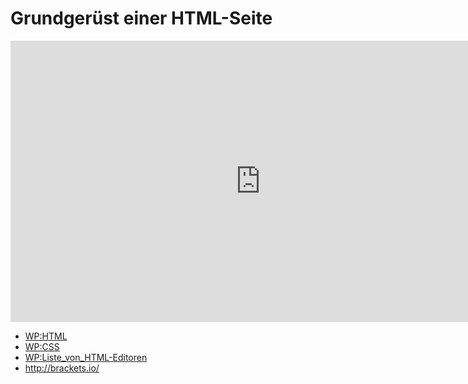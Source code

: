 # Grundgerüst einer HTML-Seite

<iframe width="800" height="450" src="https://www.youtube-nocookie.com/embed/TbfOV-bBQIc?showinfo=0" frameborder="0" allowfullscreen></iframe>

* [WP:HTML](http://de.wikipedia.org/wiki/Hypertext_Markup_Language)
* [WP:CSS](http://de.wikipedia.org/wiki/Cascading_Style_Sheets)
* [WP:Liste_von_HTML-Editoren](http://de.wikipedia.org/wiki/Liste_von_HTML-Editoren)
* http://brackets.io/


